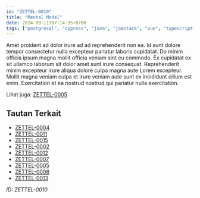 ```yaml
---
id: "ZETTEL-0010"
title: "Mental Model"
date: 2024-09-11T07:14:35+0700
tags: ["postgresql", "cypress", "java", "jamstack", "vue", "typescript", "firebase", "macos", "redis", "devops", "automation", "terminal", "design", "fish", "kafka", "cloud", "elasticsearch", "angular", "sass", "prometheus", "graphql", "d3js", "webdev", "api", "responsive", "react", "ux", "javascript", "figma", "python", "testing", "sketch", "scripting", "bash", "performance", "mongodb", "webrtc", "serverless", "datastructure", "ui", "security", "database", "gcp", "productivity", "github"]
---
```


Amet proident ad dolor irure ad ad reprehenderit non ea. Id sunt dolore tempor consectetur nulla excepteur pariatur laboris cupidatat. Do minim officia ipsum magna mollit officia veniam sint eu commodo. Ex cupidatat ex sit ullamco laborum sit dolor amet sunt irure consequat. Reprehenderit minim excepteur irure aliqua dolore culpa magna aute Lorem excepteur. Mollit magna veniam culpa et irure veniam aute sunt ex incididunt cillum est enim. Exercitation et ea nostrud nostrud qui pariatur nulla exercitation.

Lihat juga: [ZETTEL-0005](/posts/ZETTEL-0005)

## Tautan Terkait

- [ZETTEL-0004](/posts/ZETTEL-0004)
- [ZETTEL-0011](/posts/ZETTEL-0011)
- [ZETTEL-0015](/posts/ZETTEL-0015)
- [ZETTEL-0002](/posts/ZETTEL-0002)
- [ZETTEL-0012](/posts/ZETTEL-0012)
- [ZETTEL-0007](/posts/ZETTEL-0007)
- [ZETTEL-0005](/posts/ZETTEL-0005)
- [ZETTEL-0006](/posts/ZETTEL-0006)
- [ZETTEL-0013](/posts/ZETTEL-0013)

*ID: ZETTEL-0010*